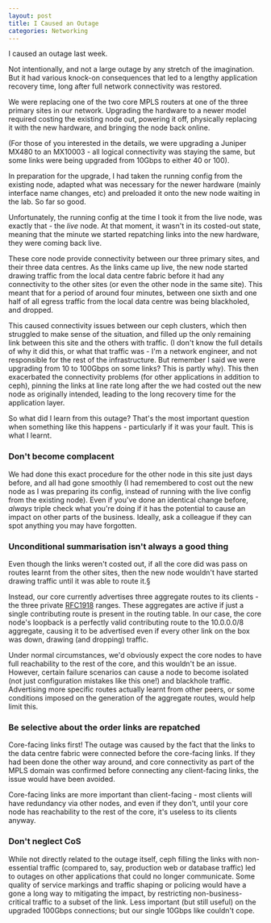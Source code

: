 ```yaml
---
layout: post
title: I Caused an Outage
categories: Networking
---
```


I caused an outage last week. 

Not intentionally, and not a large outage by any stretch of the imagination. But it had various knock-on consequences that led to a lengthy application recovery time, long after full network connectivity was restored.

We were replacing one of the two core MPLS routers at one of the three primary sites in our network. Upgrading the hardware to a newer model required costing the existing node out, powering it off, physically replacing it with the new hardware, and bringing the node back online.

(For those of you interested in the details, we were upgrading a Juniper MX480 to an MX10003 - all logical connectivity was staying the same, but some links were being upgraded from 10Gbps to either 40 or 100).

In preparation for the upgrade, I had taken the running config from the existing node, adapted what was necessary for the newer hardware (mainly interface name changes, etc) and preloaded it onto the new node waiting in the lab. So far so good.

Unfortunately, the running config at the time I took it from the live node, was exactly that - the _live_ node. At that moment, it wasn't in its costed-out state, meaning that the minute we started repatching links into the new hardware, they were coming back live.

These core node provide connectivity between our three primary sites, and their three data centres. As the links came up live, the new node started drawing traffic from the local data centre fabric before it had any connectivity to the other sites (or even the other node in the same site). This meant that for a period of around four minutes, between one sixth and one half of all egress traffic from the local data centre was being blackholed, and dropped.

This caused connectivity issues between our ceph clusters, which then struggled to make sense of the situation, and filled up the only remaining link between this site and the others with traffic. (I don't know the full details of why it did this, or what that traffic was - I'm a network engineer, and not responsible for the rest of the infrastructure. But remember I said we were upgrading from 10 to 100Gbps on some links? This is partly why). This then exacerbated the connectivity problems (for other applications in addition to ceph), pinning the links at line rate long after the we had costed out the new node as originally intended, leading to the long recovery time for the application layer.

So what did I learn from this outage? That's the most important question when something like this happens - particularly if it was your fault. This is what I learnt.

### Don't become complacent

We had done this exact procedure for the other node in this site just days before, and all had gone smoothly (I had remembered to cost out the new node as I was preparing its config, instead of running with the live config from the existing node). Even if you've done an identical change before, _always_ triple check what you're doing if it has the potential to cause an impact on other parts of the business. Ideally, ask a colleague if they can spot anything you may have forgotten.

### Unconditional summarisation isn't always a good thing

Even though the links weren't costed out, if all the core did was pass on routes learnt from the other sites, then the new node wouldn't have started drawing traffic until it was able to route it.§

Instead, our core currently advertises three aggregate routes to its clients - the three private [RFC1918](https://tools.ietf.org/html/rfc1918) ranges. These aggregates are active if just a single contributing route is present in the routing table. In our case, the core node's loopback is a perfectly valid contributing route to the 10.0.0.0/8 aggregate, causing it to be advertised even if every other link on the box was down, drawing (and dropping) traffic.

Under normal circumstances, we'd obviously expect the core nodes to have full reachability to the rest of the core, and this wouldn't be an issue. However, certain failure scenarios can cause a node to become isolated (not just configuration mistakes like this one!) and blackhole traffic. Advertising more specific routes actually learnt from other peers, or some conditions imposed on the generation of the aggregate routes, would help limit this.

### Be selective about the order links are repatched

Core-facing links first! The outage was caused by the fact that the links to the data centre fabric were connected before the core-facing links. If they had been done the other way around, and core connectivity as part of the MPLS domain was confirmed before connecting any client-facing links, the issue would have been avoided.

Core-facing links are more important than client-facing - most clients will have redundancy via other nodes, and even if they don't, until your core node has reachability to the rest of the core, it's useless to its clients anyway.

### Don't neglect CoS

While not directly related to the outage itself, ceph filling the links with non-essential traffic (compared to, say, production web or database traffic) led to outages on other applications that could no longer communicate. Some quality of service markings and traffic shaping or policing would have a gone a long way to mitigating the impact, by restricting non-business-critical traffic to a subset of the link. Less important (but still useful) on the upgraded 100Gbps connections; but our single 10Gbps like couldn't cope.

